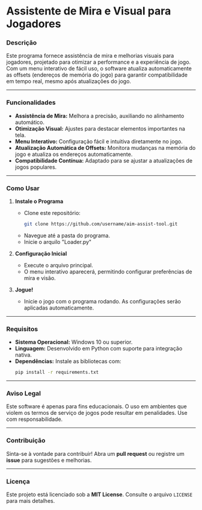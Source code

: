 # Assistente de Mira e Visual para Jogadores

### Descrição
Este programa fornece assistência de mira e melhorias visuais para jogadores, projetado para otimizar a performance e a experiência de jogo. Com um menu interativo de fácil uso, o software atualiza automaticamente as offsets (endereços de memória do jogo) para garantir compatibilidade em tempo real, mesmo após atualizações do jogo.

---

### Funcionalidades
- **Assistência de Mira:** Melhora a precisão, auxiliando no alinhamento automático.
- **Otimização Visual:** Ajustes para destacar elementos importantes na tela.
- **Menu Interativo:** Configuração fácil e intuitiva diretamente no jogo.
- **Atualização Automática de Offsets:** Monitora mudanças na memória do jogo e atualiza os endereços automaticamente.
- **Compatibilidade Contínua:** Adaptado para se ajustar a atualizações de jogos populares.

---

### Como Usar
1. **Instale o Programa**
   - Clone este repositório:  
     ```bash
     git clone https://github.com/username/aim-assist-tool.git
     ```
   - Navegue até a pasta do programa.
   - Inicie o arquilo "Loader.py"

2. **Configuração Inicial**
   - Execute o arquivo principal.
   - O menu interativo aparecerá, permitindo configurar preferências de mira e visão.

3. **Jogue!**
   - Inicie o jogo com o programa rodando. As configurações serão aplicadas automaticamente.

---

### Requisitos
- **Sistema Operacional:** Windows 10 ou superior.
- **Linguagem:** Desenvolvido em Python com suporte para integração nativa.
- **Dependências:** Instale as bibliotecas com:
  ```bash
  pip install -r requirements.txt
  ```

---

### Aviso Legal
Este software é apenas para fins educacionais. O uso em ambientes que violem os termos de serviço de jogos pode resultar em penalidades. Use com responsabilidade.

---

### Contribuição
Sinta-se à vontade para contribuir! Abra um **pull request** ou registre um **issue** para sugestões e melhorias.

---

### Licença
Este projeto está licenciado sob a **MIT License**. Consulte o arquivo `LICENSE` para mais detalhes.
